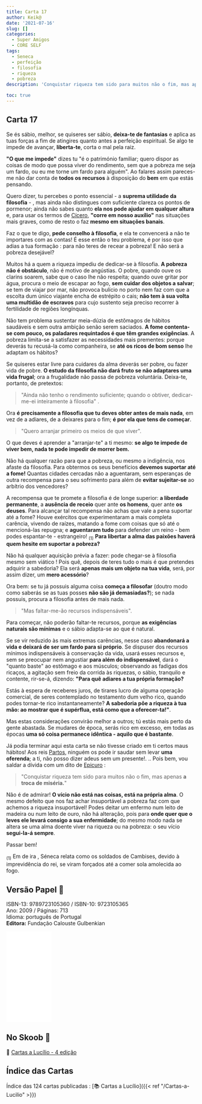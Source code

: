 ```yaml
---
title: Carta 17
author: Keik@
date: '2021-07-16'
slug: []
categories:
  - Super Amigos
  - CORE SELF
tags:
  - Seneca
  - perfeição
  - filosofia
  - riqueza
  - pobreza
description: 'Conquistar riqueza tem sido para muitos não o fim, mas apenas a troca de miséria.'

toc: true
---
```


## Carta 17 

Se és sábio, melhor, se quiseres ser sábio, **deixa-te de fantasias** e aplica as tuas forças a fim de atingires quanto antes a perfeição espiritual. Se algo te impede de avançar, **liberta-te**, corta o mal pela raiz. 

**"O que me impede"** dizes tu "é o património familiar; quero dispor as coisas de modo que possa viver do rendimento, sem que a pobreza me seja um fardo, ou eu me torne um fardo para alguém". Ao falares assim pareces-me não dar conta de **todos os recursos** à disposição do **bem** em que estás pensando. 

Quero dizer, tu percebes o ponto essencial - a **suprema utilidade da filosofia** - , mas ainda não distingues com suficiente clareza os pontos de pormenor; ainda não sabes quanto **ela nos pode ajudar em qualquer altura** e, para usar os termos de [Cícero](https://pt.wikipedia.org/wiki/C%C3%ADcero), **"corre em nosso auxílio"** nas situações mais graves, como de resto o faz **mesmo em situações banais**.

Faz o que te digo, **pede conselho à filosofia**, e ela te convencerá a não te importares com as contas! É esse então o teu problema, é por isso que adias a tua formação : para não teres de recear a pobreza! E não será a pobreza desejável?

Muitos há a quem a riqueza impediu de dedicar-se à filosofia. **A pobreza não é obstáculo**, não é motivo de angústias. O pobre, quando ouve os clarins soarem, sabe que o caso lhe não respeita; quando ouve gritar por água, procura o meio de escapar ao fogo, **sem cuidar dos objetos a salvar**; se tem de viajar por mar, não provoca bulício no porto nem faz com que a escolta dum único viajante encha de estrépito o cais; **não tem à sua volta uma multidão de escravos** para cujo sustento seja preciso recorrer à fertilidade de regiões longínquas. 

Não tem problema sustentar meia-dúzia de estômagos de hábitos saudáveis e sem outra ambição senão serem saciados. **A fome contenta-se com pouco, os paladares requintados é que têm grandes exigências**. A pobreza limita-se a satisfazer as necessidades mais prementes: porque deverás tu recusá-la como companheira, se **até os ricos de bom senso** lhe adaptam os hábitos? 

Se quiseres estar livre para cuidares da alma deverás ser pobre, ou fazer vida de pobre. **O estudo da filosofia não dará fruto se não adaptares uma vida frugal**; ora a frugalidade não passa de pobreza voluntária. Deixa-te, portanto, de pretextos: 

> "Ainda não tenho o rendimento suficiente; quando o obtiver, dedicar-me-ei inteiramente à filosofia" . 

Ora **é precisamente a filosofia que tu deves obter antes de mais nada**, em vez de a adiares, de a deixares para o fim; **é por ela que tens de começar**. 

> "Quero arranjar primeiro os meios de que viver". 

O que deves é aprender a "arranjar-te" a ti mesmo: **se algo te impede de viver bem, nada te pode impedir de morrer bem.**

Não há qualquer razão para que a pobreza, ou mesmo a indigência, nos afaste da filosofia. Para obtermos os seus benefícios **devemos suportar até a fome!** Quantas cidades cercadas não a aguentaram, sem esperanças de outra recompensa para o seu sofrimento para além de **evitar sujeitar-se** ao arbítrio dos vencedores? 

A recompensa que te promete a filosofia é de longe superior: **a liberdade permanente**, a **ausência de receio** quer ante **os homens**, quer ante **os deuses**. Para alcançar tal recompensa não achas que vale a pena suportar até a fome? Houve exércitos que experimentaram a mais completa carência, vivendo de raízes, matando a fome com coisas que só até o mencioná-las repugna; e **aguentaram tudo** para defender um reino - bem podes espantar-te - estrangeiro! <sub>(1)</sub> **Para libertar a alma das paixões haverá quem hesite em suportar a pobreza?** 

Não há qualquer aquisição prévia a fazer: pode chegar-se à filosofia mesmo sem viático ! Pois quê, depois de teres tudo o mais é que pretendes adquirir a sabedoria? Ela será **apenas mais um objeto na tua vida**, será, por assim dizer, um **mero acessório**? 

Ora bem: se tu já possuis alguma coisa **começa a filosofar** (doutro modo como saberás se as tuas posses **não são já demasiadas?**); se nada possuis, procura a filosofia antes de mais nada. 

> "Mas faltar-me-ão recursos indispensáveis". 

Para começar, não poderão faltar-te recursos, porque **as exigências naturais são mínimas** e o sábio adapta-se ao que é natural. 

Se se vir reduzido às mais extremas carências, nesse caso **abandonará a vida e deixará de ser um fardo para si próprio**. Se dispuser dos recursos mínimos indispensáveis à conservação da vida, usará esses recursos e, sem se preocupar nem angustiar **para além do indispensável**, dará o "quanto baste" ao estômago e aos músculos; observando as fadigas dos ricaços, a agitação sem freio da corrida às riquezas, o sábio, tranquilo e contente, rir-se-á, dizendo: **"Para quê adiares a tua própria formação?** 

Estás à espera de receberes juros, de tirares lucro de alguma operação comercial, de seres contemplado no testamento dum velho rico, quando podes tornar-te rico instantaneamente? **A sabedoria pôe a riqueza à tua mão: ao mostrar que é supérflua, está como que a oferecer-ta!"**.

Mas estas considerações convirão melhor a outros; tú estás mais perto da gente abastada. Se mudares de época, serás rico em excesso, em todas as épocas **uma só coisa permanece idêntica - aquilo que é bastante**.

Já podia terminar aqui esta carta se não tivesse criado em ti certos maus hábitos! Aos reis [Partos](https://pt.wikipedia.org/wiki/Imp%C3%A9rio_Parta), ninguém os pode ir saudar sem levar **uma oferenda**; a ti, não posso dizer adeus sem um presente!. .. Pois bem, vou saldar a dívida com um dito de [Epicuro](https://pt.wikipedia.org/wiki/Epicuro) :

> "Conquistar riqueza tem sido para muitos não o fim, mas apenas **a troca de miséria.**"

Não é de admirar! **O vício não está nas coisas, está na própria alma**. O mesmo defeito que nos faz achar insuportável a pobreza faz com que achemos a riqueza insuportável! Podes deitar um enfermo num leito de madeira ou num leito de ouro, não há alteração, pois para **onde quer que o leves ele levará consigo a sua enfermidade**; do mesmo modo nada se altera se uma alma doente viver na riqueza ou na pobreza: o seu vício **segui-la-á sempre**.


Passar bem!

<sub>(1)</sub> Em de ira , Séneca relata como os soldados de Cambises, devido à imprevidência do rei, se viram forçados até a comer sola amolecida ao fogo.


 
## Versão Papel :book:

ISBN-13: 9789723105360 / ISBN-10: 9723105365  
Ano: 2009 / Páginas: 713  
Idioma: português de Portugal   
**Editora:** Fundação Calouste Gulbenkian

<iframe style="width:120px;height:240px;" marginwidth="0" marginheight="0" scrolling="no" frameborder="0" src="//ws-na.amazon-adsystem.com/widgets/q?ServiceVersion=20070822&OneJS=1&Operation=GetAdHtml&MarketPlace=BR&source=ac&ref=tf_til&ad_type=product_link&tracking_id=mundodekeika-20&marketplace=amazon&amp;region=BR&placement=9723105365&asins=9723105365&linkId=fb8dc16224bc0c2b7943ec769c5b5905&show_border=true&link_opens_in_new_window=true&price_color=333333&title_color=0066c0&bg_color=ffffff">
    </iframe>


## No Skoob :eagle:

:book: [Cartas a Lucílio - 4 edição](https://www.skoob.com.br/cartas-a-lucilio-37684ed41245.html)


## Índice das Cartas

Índice das 124 cartas publicadas : [📚 Cartas a Lucílio]({{< ref "/Cartas-a-Lucilio" >}})